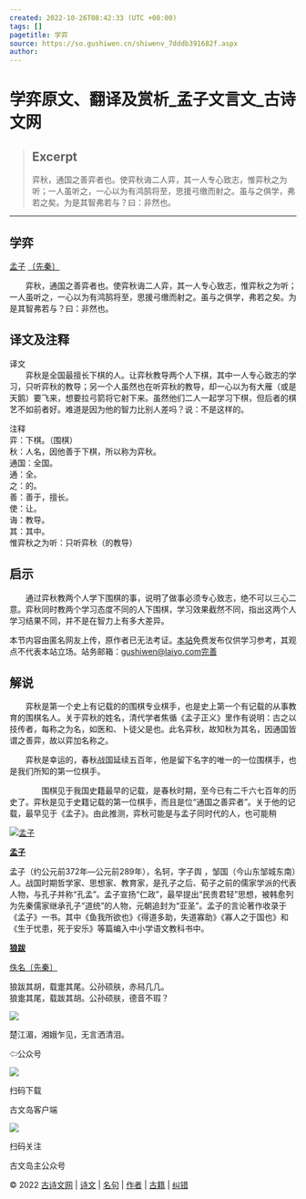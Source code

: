 ```yaml
---
created: 2022-10-26T08:42:33 (UTC +08:00)
tags: []
pagetitle: 学弈
source: https://so.gushiwen.cn/shiwenv_7dddb391682f.aspx
author: 
---
```


# 学弈原文、翻译及赏析_孟子文言文_古诗文网

> ## Excerpt
> 弈秋，通国之善弈者也。使弈秋诲二人弈，其一人专心致志，惟弈秋之为听；一人虽听之，一心以为有鸿鹄将至，思援弓缴而射之。虽与之俱学，弗若之矣。为是其智弗若与？曰：非然也。

---
 

## 学弈

[孟子](https://so.gushiwen.cn/authorv_d8cd163d1522.aspx) [〔先秦〕](https://so.gushiwen.cn/shiwens/default.aspx?cstr=%e5%85%88%e7%a7%a6)

　　弈秋，通国之善弈者也。使弈秋诲二人弈，其一人专心致志，惟弈秋之为听；一人虽听之，一心以为有鸿鹄将至，思援弓缴而射之。虽与之俱学，弗若之矣。为是其智弗若与？曰：非然也。

## 译文及注释



译文  
　　弈秋是全国最擅长下棋的人。让弈秋教导两个人下棋，其中一人专心致志的学习，只听弈秋的教导；另一个人虽然也在听弈秋的教导，却一心以为有大雁（或是天鹅）要飞来，想要拉弓箭将它射下来。虽然他们二人一起学习下棋，但后者的棋艺不如前者好。难道是因为他的智力比别人差吗？说：不是这样的。

注释  
弈：下棋。（围棋）  
秋：人名，因他善于下棋，所以称为弈秋。  
通国：全国。  
通：全。  
之：的。  
善：善于，擅长。  
使：让。  
诲：教导。  
其：其中。  
惟弈秋之为听：只听弈秋（的教导）

## 启示



　　通过弈秋教两个人学下围棋的事，说明了做事必须专心致志，绝不可以三心二意。弈秋同时教两个学习态度不同的人下围棋，学习效果截然不同，指出这两个人学习结果不同，并不是在智力上有多大差异。

本节内容由匿名网友上传，原作者已无法考证。[本站](https://www.gushiwen.cn/)免费发布仅供学习参考，其观点不代表本站立场。站务邮箱：gushiwen@laiyo.com[完善](https://so.gushiwen.cn/jiucuo.aspx?u=%e8%b5%8f%e6%9e%902095%e3%80%8a%e5%90%af%e7%a4%ba%e3%80%8b)

## 解说



　　弈秋是第一个史上有记载的的围棋专业棋手，也是史上第一个有记载的从事教育的围棋名人。关于弈秋的姓名，清代学者焦循《孟子正义》里作有说明：古之以技传者，每称之为名，如医和、卜徒父是也。此名弈秋，故知秋为其名，因通国皆谓之善弈，故以弈加名称之。

　　弈秋是幸运的，春秋战国延续五百年，他是留下名字的唯一的一位围棋手，也是我们所知的第一位棋手。

　　　　围棋见于我国史籍最早的记载，是春秋时期，至今已有二千六七百年的历史了。弈秋是见于史籍记载的第一位棋手，而且是位“通国之善弈者”。关于他的记载，最早见于《孟子》。由此推测，弈秋可能是与孟子同时代的人，也可能稍

[![孟子](https://song.gushiwen.cn/authorImg/mengzi.jpg)](https://so.gushiwen.cn/authorv_d8cd163d1522.aspx)

[**孟子**](https://so.gushiwen.cn/authorv_d8cd163d1522.aspx) 

孟子（约公元前372年—公元前289年），名轲，字子舆 ，邹国（今山东邹城东南）人。战国时期哲学家、思想家、教育家，是孔子之后、荀子之前的儒家学派的代表人物，与孔子并称“孔孟”。孟子宣扬“仁政”，最早提出“民贵君轻”思想，被韩愈列为先秦儒家继承孔子“道统”的人物，元朝追封为“亚圣”。孟子的言论著作收录于《孟子》一书。其中《鱼我所欲也》《得道多助，失道寡助》《寡人之于国也》和《生于忧患，死于安乐》等篇编入中小学语文教科书中。

 

[**狼跋**](https://so.gushiwen.cn/shiwenv_24e4833c75cc.aspx)

[佚名](https://so.gushiwen.cn/authorv.aspx?name=%e4%bd%9a%e5%90%8d)[〔先秦〕](https://so.gushiwen.cn/shiwens/default.aspx?cstr=%e5%85%88%e7%a7%a6)

狼跋其胡，载疐其尾。公孙硕肤，赤舄几几。  
狼疐其尾，载跋其胡。公孙硕肤，德音不瑕？

![](https://song.gushiwen.cn/siteimg/app/erma_guwendao.png)

楚江湄，湘娥乍见，无言洒清泪。

⇦公众号

![](https://song.gushiwen.cn/siteimg/app/appdownGwd2021.png)

扫码下载

古文岛客户端

![](https://song.gushiwen.cn/siteimg/app/erma_guwendao.png)

扫码关注

古文岛主公众号

© 2022 [古诗文网](https://www.gushiwen.cn/) | [诗文](https://so.gushiwen.cn/shiwens/) | [名句](https://so.gushiwen.cn/mingjus/) | [作者](https://so.gushiwen.cn/authors/) | [古籍](https://so.gushiwen.cn/guwen/) | [纠错](https://so.gushiwen.cn/jiucuo.aspx?u=)
